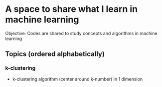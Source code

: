 # A space to share what I learn in machine learning

Objective: Codes are shared to study concepts and algorithms in machine learning

## Topics (ordered alphabetically)

### k-clustering
- k-clustering algorithm (center around k-number) in 1 dimension

